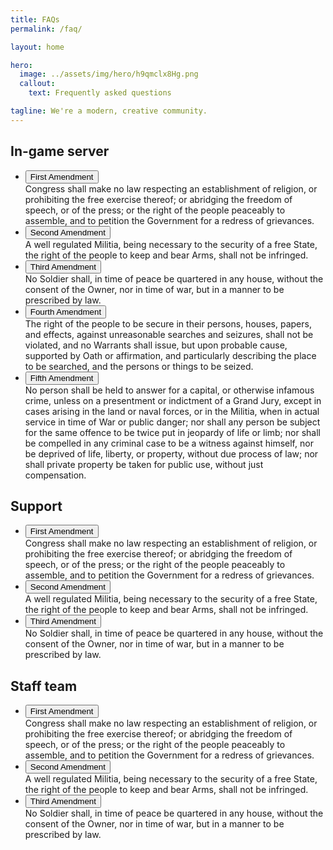 ```yaml
---
title: FAQs
permalink: /faq/

layout: home

hero:
  image: ../assets/img/hero/h9qmclx8Hg.png
  callout:
    text: Frequently asked questions

tagline: We're a modern, creative community.
---
```


## In-game server

<ul class="usa-accordion">
  <li>
    <button class="usa-accordion-button"
      aria-expanded="false"
      aria-controls="a1">
      First Amendment
    </button>
    <div id="a1" class="usa-accordion-content">
      Congress shall make no law respecting an establishment of religion, or prohibiting the free exercise thereof; or abridging the freedom of speech, or of the press; or the right of the people peaceably to assemble, and to petition the Government for a redress of grievances.
    </div>
  </li><li>
    <button class="usa-accordion-button"
      aria-expanded="false"
      aria-controls="a2">
      Second Amendment
    </button>
    <div id="a2" class="usa-accordion-content">
      A well regulated Militia, being necessary to the security of a free State, the right of the people to keep and bear Arms, shall not be infringed.
    </div>
  </li><li>
    <button class="usa-accordion-button"
      aria-expanded="false"
      aria-controls="a3">
      Third Amendment
    </button>
    <div id="a3" class="usa-accordion-content">
      No Soldier shall, in time of peace be quartered in any house, without the consent of the Owner, nor in time of war, but in a manner to be prescribed by law.
    </div>
  </li><li>
    <button class="usa-accordion-button"
      aria-expanded="false"
      aria-controls="a4">
      Fourth Amendment
    </button>
    <div id="a4" class="usa-accordion-content">
      The right of the people to be secure in their persons, houses, papers, and effects, against unreasonable searches and seizures, shall not be violated, and no Warrants shall issue, but upon probable cause, supported by Oath or affirmation, and particularly describing the place to be searched, and the persons or things to be seized.
    </div>
  </li><li>
    <button class="usa-accordion-button"
      aria-expanded="false"
      aria-controls="a5">
      Fifth Amendment
    </button>
    <div id="a5" class="usa-accordion-content">
      No person shall be held to answer for a capital, or otherwise infamous crime, unless on a presentment or indictment of a Grand Jury, except in cases arising in the land or naval forces, or in the Militia, when in actual service in time of War or public danger; nor shall any person be subject for the same offence to be twice put in jeopardy of life or limb; nor shall be compelled in any criminal case to be a witness against himself, nor be deprived of life, liberty, or property, without due process of law; nor shall private property be taken for public use, without just compensation.
    </div>
  </li>
</ul>

## Support

<ul class="usa-accordion">
  <li>
    <button class="usa-accordion-button"
      aria-expanded="false"
      aria-controls="a1">
      First Amendment
    </button>
    <div id="a1" class="usa-accordion-content">
      Congress shall make no law respecting an establishment of religion, or prohibiting the free exercise thereof; or abridging the freedom of speech, or of the press; or the right of the people peaceably to assemble, and to petition the Government for a redress of grievances.
    </div>
  </li><li>
    <button class="usa-accordion-button"
      aria-expanded="false"
      aria-controls="a2">
      Second Amendment
    </button>
    <div id="a2" class="usa-accordion-content">
      A well regulated Militia, being necessary to the security of a free State, the right of the people to keep and bear Arms, shall not be infringed.
    </div>
  </li><li>
    <button class="usa-accordion-button"
      aria-expanded="false"
      aria-controls="a3">
      Third Amendment
    </button>
    <div id="a3" class="usa-accordion-content">
      No Soldier shall, in time of peace be quartered in any house, without the consent of the Owner, nor in time of war, but in a manner to be prescribed by law.
    </div>
  </li>
</ul>

## Staff team

<ul class="usa-accordion">
  <li>
    <button class="usa-accordion-button"
      aria-expanded="false"
      aria-controls="a1">
      First Amendment
    </button>
    <div id="a1" class="usa-accordion-content">
      Congress shall make no law respecting an establishment of religion, or prohibiting the free exercise thereof; or abridging the freedom of speech, or of the press; or the right of the people peaceably to assemble, and to petition the Government for a redress of grievances.
    </div>
  </li><li>
    <button class="usa-accordion-button"
      aria-expanded="false"
      aria-controls="a2">
      Second Amendment
    </button>
    <div id="a2" class="usa-accordion-content">
      A well regulated Militia, being necessary to the security of a free State, the right of the people to keep and bear Arms, shall not be infringed.
    </div>
  </li><li>
    <button class="usa-accordion-button"
      aria-expanded="false"
      aria-controls="a3">
      Third Amendment
    </button>
    <div id="a3" class="usa-accordion-content">
      No Soldier shall, in time of peace be quartered in any house, without the consent of the Owner, nor in time of war, but in a manner to be prescribed by law.
    </div>
  </li>  
</ul>
